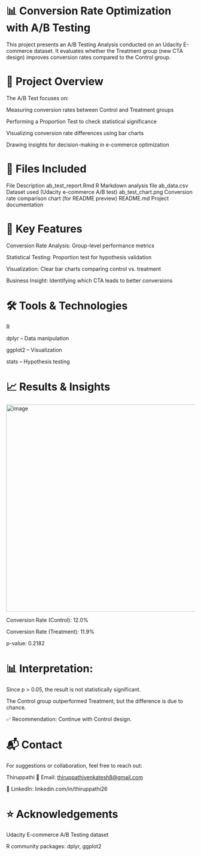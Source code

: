 # 📊 Conversion Rate Optimization with A/B Testing

This project presents an A/B Testing Analysis conducted on an Udacity E-commerce dataset.
It evaluates whether the Treatment group (new CTA design) improves conversion rates compared to the Control group.

# 📌 Project Overview

The A/B Test focuses on:

Measuring conversion rates between Control and Treatment groups

Performing a Proportion Test to check statistical significance

Visualizing conversion rate differences using bar charts

Drawing insights for decision-making in e-commerce optimization

# 📁 Files Included
File	Description
ab_test_report.Rmd	R Markdown analysis file
ab_data.csv	Dataset used (Udacity e-commerce A/B test)
ab_test_chart.png	Conversion rate comparison chart (for README preview)
README.md	Project documentation

# 📌 Key Features

Conversion Rate Analysis: Group-level performance metrics

Statistical Testing: Proportion test for hypothesis validation

Visualization: Clear bar charts comparing control vs. treatment

Business Insight: Identifying which CTA leads to better conversions

# 🛠 Tools & Technologies

R

dplyr – Data manipulation

ggplot2 – Visualization

stats – Hypothesis testing

# 📈 Results & Insights
<img width="862" height="552" alt="image" src="https://github.com/user-attachments/assets/62ac3b2b-c9ef-42fe-88dd-fb8546e075fd" />


Conversion Rate (Control): 12.0%

Conversion Rate (Treatment): 11.9%

p-value: 0.2182

# 📊 Interpretation:

Since p > 0.05, the result is not statistically significant.

The Control group outperformed Treatment, but the difference is due to chance.

✅ Recommendation: Continue with Control design.

# 📬 Contact

For suggestions or collaboration, feel free to reach out:

Thiruppathi
📧 Email: thiruppathivenkatesh8@gmail.com

🔗 LinkedIn: linkedin.com/in/thiruppathi26

# ⭐️ Acknowledgements

Udacity E-commerce A/B Testing dataset

R community packages: dplyr, ggplot2
